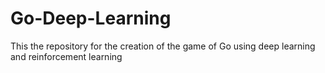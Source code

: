 # Go-Deep-Learning
 This the repository for the creation of the game of Go using deep learning and reinforcement learning
